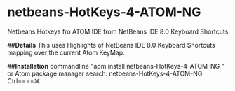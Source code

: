 # netbeans-HotKeys-4-ATOM-NG
Netbeans Hotkeys fro ATOM IDE from NetBeans IDE 8.0 Keyboard Shortcuts

##**Details**
This uses Highlights of NetBeans IDE 8.0 Keyboard Shortcuts mapping over the current Atom KeyMap.

##**Installation**
commandline "apm install netbeans-HotKeys-4-ATOM-NG "
or
Atom package manager search: netbeans-HotKeys-4-ATOM-NG
Ctrl====⌘
